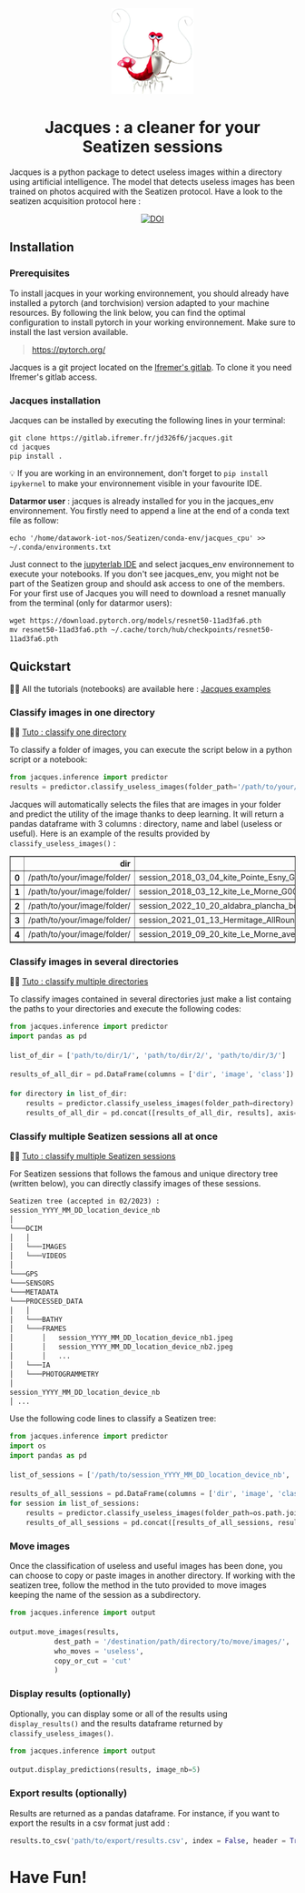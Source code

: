 <div align="center">

<img src="jacques.png" height="150px">

# Jacques : a cleaner for your Seatizen sessions

</div>

Jacques is a python package to detect useless images within a directory using artificial intelligence. The model that detects useless images has been trained on photos acquired with the Seatizen protocol.
Have a look to the seatizen acquisition protocol here : 
<div align="center">    

[![DOI](https://zenodo.org/badge/DOI/10.5281/zenodo.7129736.svg)](https://doi.org/10.5281/zenodo.7129736)

</div>

## Installation
### Prerequisites

To install jacques in your working environnement, you should already have installed a pytorch (and torchvision) version adapted to your machine resources. By following the link below, you can find the optimal configuration to install pytorch in your working environnement. Make sure to install the last version available.
> https://pytorch.org/

Jacques is a git project located on the [Ifremer's gitlab](https://gitlab.ifremer.fr/). To clone it you need Ifremer's gitlab access. 

### Jacques installation

Jacques can be installed by executing the following lines in your terminal:

```
git clone https://gitlab.ifremer.fr/jd326f6/jacques.git
cd jacques
pip install .
```

:bulb: If you are working in an environnement, don't forget to `pip install ipykernel` to make your environnement visible in your favourite IDE.

**Datarmor user** : jacques is already installed for you in the jacques_env environnement. You firstly need to append a line at the end of a conda text file as follow:

```
echo '/home/datawork-iot-nos/Seatizen/conda-env/jacques_cpu' >> ~/.conda/environments.txt
```

Just connect to the [jupyterlab IDE](datarmor-jupyterhub.ifremer.fr/) and select jacques_env environnement to execute your notebooks. If you don't see jacques_env, you might not be part of the Seatizen group and should ask access to one of the members.
For your first use of Jacques you will need to download a resnet manually from the terminal (only for datarmor users):
```
wget https://download.pytorch.org/models/resnet50-11ad3fa6.pth
mv resnet50-11ad3fa6.pth ~/.cache/torch/hub/checkpoints/resnet50-11ad3fa6.pth
```


## Quickstart
:man_student: 
All the tutorials (notebooks) are available here : [Jacques examples](https://gitlab.ifremer.fr/sb07899/seatizen/-/tree/justine-matteo-branch/rm_useless_images/jacques_examples)

### Classify images in one directory
:man_student: 
[Tuto : classify one directory ](https://gitlab.ifremer.fr/sb07899/seatizen/-/blob/justine-matteo-branch/rm_useless_images/jacques_examples/single_dir_classification.ipynb)

To classify a folder of images, you can execute the script below in a python script or a notebook:

```py
from jacques.inference import predictor
results = predictor.classify_useless_images(folder_path='/path/to/your/image/folder')
```

Jacques will automatically selects the files that are images in your folder and predict the utility of the image thanks to deep learning. It will return a pandas dataframe with 3 columns : directory, name and label (useless or useful). Here is an example of the results provided by  `classify_useless_images()` : 

<table border="1" class="dataframe">
  <thead>
    <tr style="text-align: right;">
      <th></th>
      <th>dir</th>
      <th>image</th>
      <th>class</th>
    </tr>
  </thead>
  <tbody>
    <tr>
      <th>0</th>
      <td>/path/to/your/image/folder/</td>
      <td>session_2018_03_04_kite_Pointe_Esny_G0032421.JPG</td>
      <td>useful</td>
    </tr>
    <tr>
      <th>1</th>
      <td>/path/to/your/image/folder/</td>
      <td>session_2018_03_12_kite_Le_Morne_G0029296.JPG</td>
      <td>useful</td>
    </tr>
    <tr>
      <th>2</th>
      <td>/path/to/your/image/folder/</td>
      <td>session_2022_10_20_aldabra_plancha_body_v1A_00_1_399.jpeg</td>
      <td>useless</td>
    </tr>
    <tr>
      <th>3</th>
      <td>/path/to/your/image/folder/</td>
      <td>session_2021_01_13_Hermitage_AllRounder_image_001196.jpg</td>
      <td>useful</td>
    </tr>
    <tr>
      <th>4</th>
      <td>/path/to/your/image/folder/</td>
      <td>session_2019_09_20_kite_Le_Morne_avec_Manu_G0070048.JPG</td>
      <td>useful</td>
    </tr>
  </tbody>
</table>


### Classify images in several directories
:man_student: 
[Tuto : classify multiple directories ](https://gitlab.ifremer.fr/sb07899/seatizen/-/blob/justine-matteo-branch/rm_useless_images/jacques_examples/multiple_dir_classification.ipynb)

To classify images contained in several directories just make a list containg the paths to your directories and execute the following codes:

```py
from jacques.inference import predictor
import pandas as pd

list_of_dir = ['path/to/dir/1/', 'path/to/dir/2/', 'path/to/dir/3/']

results_of_all_dir = pd.DataFrame(columns = ['dir', 'image', 'class'])

for directory in list_of_dir:
    results = predictor.classify_useless_images(folder_path=directory)
    results_of_all_dir = pd.concat([results_of_all_dir, results], axis=0, ignore_index=True)
```
### Classify multiple Seatizen sessions all at once
:man_student: 
[Tuto : classify multiple Seatizen sessions ](https://gitlab.ifremer.fr/sb07899/seatizen/-/blob/justine-matteo-branch/rm_useless_images/jacques_examples/arbo_dir_classification.ipynb)

For Seatizen sessions that follows the famous and unique directory tree (written below), you can directly classify images of these sessions.

```
Seatizen tree (accepted in 02/2023) : 
session_YYYY_MM_DD_location_device_nb
│
└───DCIM
│   │
│   └───IMAGES
│   └───VIDEOS
│   
└───GPS
└───SENSORS
└───METADATA
└───PROCESSED_DATA
│   │
│   └───BATHY
│   └───FRAMES
│       │   session_YYYY_MM_DD_location_device_nb1.jpeg
│       │   session_YYYY_MM_DD_location_device_nb2.jpeg
│       │   ...
│   └───IA
│   └───PHOTOGRAMMETRY
│
session_YYYY_MM_DD_location_device_nb
│ ...
```
Use the following code lines to classify a Seatizen tree:

```py
from jacques.inference import predictor
import os
import pandas as pd

list_of_sessions = ['/path/to/session_YYYY_MM_DD_location_device_nb', '/path/to/session_YYYY_MM_DD_location_device_nb']

results_of_all_sessions = pd.DataFrame(columns = ['dir', 'image', 'class'])
for session in list_of_sessions:
    results = predictor.classify_useless_images(folder_path=os.path.join(session, '/PROCESSED_DATA/FRAMES/'))
    results_of_all_sessions = pd.concat([results_of_all_sessions, results], axis=0, ignore_index=True)
```

### Move images
Once the classification of useless and useful images has been done, you can choose to copy or paste images in another directory. If working with the seatizen tree, follow the method in the tuto provided to move images keeping the name of the session as a subdirectory.


```py
from jacques.inference import output

output.move_images(results,
           dest_path = '/destination/path/directory/to/move/images/',
           who_moves = 'useless',
           copy_or_cut = 'cut'
           )
```

### Display results (optionally)
Optionally, you can display some or all of the results using  `display_results()` and the results dataframe returned by `classify_useless_images()`.

```py
from jacques.inference import output

output.display_predictions(results, image_nb=5)
```

### Export results (optionally)
Results are returned as a pandas dataframe. For instance, if you want to export the results in a csv format just add :

```py
results.to_csv('path/to/export/results.csv', index = False, header = True)
```

# Have Fun!


















